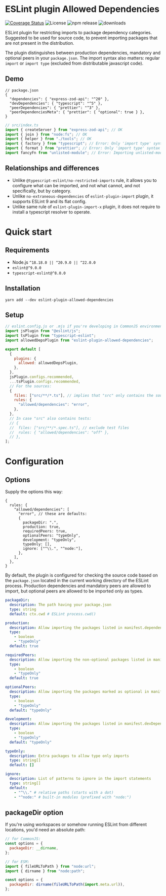 # ESLint plugin Allowed Dependencies

[![Coverage Status](https://coveralls.io/repos/github/RobinTail/allowed-dependencies/badge.svg)](https://coveralls.io/github/RobinTail/allowed-dependencies)
![License](https://img.shields.io/npm/l/eslint-plugin-allowed-dependencies.svg?color=green25)
![npm release](https://img.shields.io/npm/v/eslint-plugin-allowed-dependencies.svg?color=green25&label=latest)
![downloads](https://img.shields.io/npm/dw/eslint-plugin-allowed-dependencies.svg)

ESLint plugin for restricting imports to package dependency categories.
Suggested to be used for source code, to prevent importing packages that are not present in the distribution.

The plugin distinguishes between production dependencies, mandatory and optional peers in your `package.json`.
The import syntax also matters: regular `import` or `import type` (excluded from distributable javascript code).

## Demo

```jsonc
// package.json
{
  "dependencies": { "express-zod-api": "^20" },
  "devDependencies": { "typescript": "^5" },
  "peerDependencies": { "prettier": "^3" },
  "peerDependenciesMeta": { "prettier": { "optional": true } },
}
```

```typescript
// src/index.ts
import { createServer } from "express-zod-api"; // OK
import { join } from "node:fs"; // OK
import { helper } from "./tools"; // OK
import { factory } from "typescript"; // Error: Only 'import type' syntax is allowed for typescript.
import { format } from "prettier"; // Error: Only 'import type' syntax is allowed for prettier.
import fancyFn from "unlisted-module"; // Error: Importing unlisted-module is not allowed.
```

## Relationships and differences

- Unlike `@typescript-eslint/no-restricted-imports` rule, it allows you to configure what can be imported, and not what
  cannot, and not specifically, but by category.
- Unlike `no-extraneous-dependencies` of `eslint-plugin-import` plugin, it supports ESLint 9 and its flat config.
- Unlike same rule of `eslint-plugin-import-x` plugin, it does not require to install a typescript resolver to operate.

# Quick start

## Requirements

- Node.js `^18.18.0 || ^20.9.0 || ^22.0.0`
- `eslint@^9.0.0`
- `typescript-eslint@^8.0.0`

## Installation

```shell
yarn add --dev eslint-plugin-allowed-dependencies
```

## Setup

```javascript
// eslint.config.js or .mjs if you're developing in CommonJS environment
import jsPlugin from "@eslint/js";
import tsPlugin from "typescript-eslint";
import allowedDepsPlugin from "eslint-plugin-allowed-dependencies";

export default [
  {
    plugins: {
      allowed: allowedDepsPlugin,
    },
  },
  jsPlugin.configs.recommended,
  ...tsPlugin.configs.recommended,
  // For the sources:
  {
    files: ["src/**/*.ts"], // implies that "src" only contains the sources
    rules: {
      "allowed/dependencies": "error",
    },
  },
  // In case "src" also contains tests:
  // {
  //  files: ["src/**/*.spec.ts"], // exclude test files
  //  rules: { "allowed/dependencies": "off" },
  // },
];
```

# Configuration

## Options

Supply the options this way:

```json5
{
  rules: {
    "allowed/dependencies": [
      "error", // these are defaults:
      {
        packageDir: ".",
        production: true,
        requiredPeers: true,
        optionalPeers: "typeOnly",
        development: "typeOnly",
        typeOnly: [],
        ignore: ["^\\.", "^node:"],
      },
    ],
  },
}
```

By default, the plugin is configured for checking the source code based on the `package.json` located in the current
working directory of the ESLint process. Production dependencies and mandatory peers are allowed to import,
but optional peers are allowed to be imported only as types.

```yaml
packageDir:
  description: The path having your package.json
  type: string
  default: ctx.cwd # ESLint process.cwd()

production:
  description: Allow importing the packages listed in manifest.dependencies
  type:
    - boolean
    - "typeOnly"
  default: true

requiredPeers:
  description: Allow importing the non-optional packages listed in manifest.peerDependencies
  type:
    - boolean
    - "typeOnly"
  default: true

optionalPeers:
  description: Allow importing the packages marked as optional in manifest.peerDependenciesMeta
  type:
    - boolean
    - "typeOnly"
  default: "typeOnly"

development:
  description: Allow importing the packages listed in manifest.devDependencies
  type:
    - boolean
    - "typeOnly"
  default: "typeOnly"

typeOnly:
  description: Extra packages to allow type only imports
  type: string[]
  default: []

ignore:
  description: List of patterns to ignore in the import statements
  type: string[]
  default:
    - "^\\." # relative paths (starts with a dot)
    - "^node:" # built-in modules (prefixed with "node:")
```

## packageDir option

If you're using workspaces or somehow running ESLint from different locations, you'd need an absolute path:

```javascript
// for CommonJS:
const options = {
  packageDir: __dirname,
};
```

```javascript
// for ESM:
import { fileURLToPath } from "node:url";
import { dirname } from "node:path";

const options = {
  packageDir: dirname(fileURLToPath(import.meta.url)),
};
```

